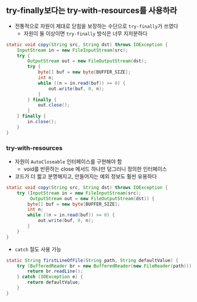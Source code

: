 ## try-finally보다는 try-with-resources를 사용하라

- 전통적으로 자원이 제대로 닫힘을 보장하는 수단으로 `try-finally`가 쓰였다
  - 자원이 둘 이상이면 `try-finally` 방식은 너무 지저분하다

```java
static void copy(String src, String dst) throws IOException {
    InputStream in = new FileInputStream(src);
    try {
        OutputStream out = new FileOutputStream(dst);
        try {
            byte[] buf = new byte[BUFFER_SIZE];
            int n;
            while ((n = in.read(buf)) >= 0) {
                out.write(buf, 0, n);
            }
        } finally {
            out.close();
        }
    } finally {
        in.close();
    }
}
```

### try-with-resources

- 자원이 `AutoCloseable` 인터페이스를 구현해야 함
  - void를 반환하는 close 메서드 하나만 덩그러니 정의한 인터페이스
- 코드가 더 짧고 분명해지고, 만들어지는 예외 정보도 훨씬 유용하다

```java
static void copy(String src, String dst) throws IOException {
    try (InputStream in = new FileInputStream(src);
         OutputStream out = new FileOutputStream(dst)) {
        byte[] buf = new byte[BUFFER_SIZE];
        int n;
        while ((n = in.read(buf)) >= 0) {
            out.write(buf, 0, n);
        }
    }
}
```

- `catch` 절도 사용 가능

```java
static String firstLineOfFile(String path, String defaultValue) {
    try (BufferedReader br = new BufferedReader(new FileReader(path))) {
        return br.readLine();
    } catch (IOException e) {
        return defaultValue;
    }
}
```
